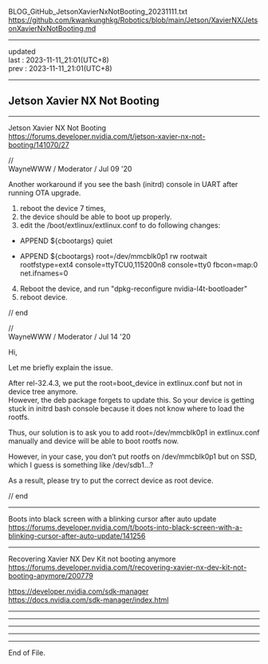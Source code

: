   
BLOG_GitHub_JetsonXavierNxNotBooting_20231111.txt  
  https://github.com/kwankunghkg/Robotics/blob/main/Jetson/XavierNX/JetsonXavierNxNotBooting.md  
  
  
----------------------------------------  
  
updated  
last : 2023-11-11_21:01(UTC+8)  
prev : 2023-11-11_21:01(UTC+8)  
  
----------------------------------------  
  
##  Jetson Xavier NX Not Booting  
  
----------------------------------------  
  
Jetson Xavier NX Not Booting  
  https://forums.developer.nvidia.com/t/jetson-xavier-nx-not-booting/141070/27  
  
//  
WayneWWW / Moderator / Jul 09 '20  
  
Another workaround if you see the bash (initrd) console in UART after running OTA upgrade.  
  
1. reboot the device 7 times,  
2. the device should be able to boot up properly.  
3. edit the /boot/extlinux/extlinux.conf to do following changes:  
- APPEND ${cbootargs} quiet  
+ APPEND ${cbootargs} root=/dev/mmcblk0p1 rw rootwait rootfstype=ext4 console=ttyTCU0,115200n8 console=tty0 fbcon=map:0 net.ifnames=0  
4. Reboot the device, and run "dpkg-reconfigure nvidia-l4t-bootloader"  
5. reboot device.  
  
//  end  
  
  
//  
WayneWWW / Moderator / Jul 14 '20  
  
Hi,  
  
Let me briefly explain the issue.  
  
   After rel-32.4.3, we put the root=boot_device in extlinux.conf but not in device tree anymore.  
   However, the deb package forgets to update this. So your device is getting stuck in initrd bash console because it does not know where to load the rootfs.  
  
Thus, our solution is to ask you to add root=/dev/mmcblk0p1 in extlinux.conf manually and device will be able to boot rootfs now.  
  
However, in your case, you don’t put rootfs on /dev/mmcblk0p1 but on SSD, which I guess is something like /dev/sdb1…?  
  
As a result, please try to put the correct device as root device.  
  
//  end  
  
----------------------------------------  
  
Boots into black screen with a blinking cursor after auto update  
  https://forums.developer.nvidia.com/t/boots-into-black-screen-with-a-blinking-cursor-after-auto-update/141256  
  
  
----------------------------------------  
  
Recovering Xavier NX Dev Kit not booting anymore  
  https://forums.developer.nvidia.com/t/recovering-xavier-nx-dev-kit-not-booting-anymore/200779  
  
  https://developer.nvidia.com/sdk-manager  
  https://docs.nvidia.com/sdk-manager/index.html  
  
  
----------------------------------------  
  
  
  
----------------------------------------  
  
  
  
----------------------------------------  
  
  
  
----------------------------------------  
  
  
  
----------------------------------------  
End of File.  
